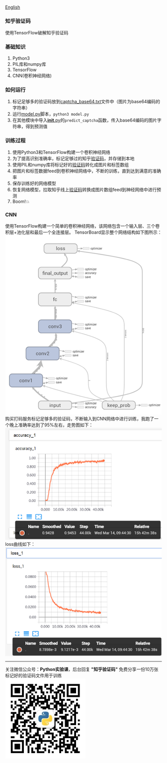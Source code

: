 [English](README.md)
### 知乎验证码
使用TensorFlow破解知乎验证码


### 基础知识
1. Python3
2. PIL库和numpy库
3. TensorFlow
4. CNN(卷积神经网络)


### 如何运行
1. 标记足够多的验证码放到[captcha_base64.txt](predict/captcha_base64.txt)文件中（图片为base64编码的字符串）
2. 运行[model.py](predict/model.py)脚本，`python3 model.py`
3. 在其他模块中导入[__init__.py](__init__.py)的`predict_captcha`函数，传入base64编码的图片字符串，得到预测值


### 训练过程
1. 使用Python3和TensorFlow构建一个卷积神经网络
2. 为了提高识别准确率，标记足够过的知乎[验证码](https://www.zhihu.com/captcha.gif)，并存储到本地
3. 使用PIL和numpy库将标记好的[验证码](https://www.zhihu.com/captcha.gif)转化成图片和标签数组
4. 把图片和标签数据feed到卷积神经网络中，不断的训练，直到达到满意的准确率
5. 保存训练好的网络模型
6. 恢复网络模型，拉取知乎线上[验证码](https://www.zhihu.com/captcha.gif)转换成图片数组feed到神经网络中进行预测
7. Boom!:boom:


### CNN
使用TensorFlow构建一个简单的卷积神经网络，该网络包含一个输入层、三个卷积层+池化层和最后一个全连接层。
TensorBoard显示整个网络结构如下图所示：  
![CNN网络结构](screenshot/graph.png)  
购买打码服务标记足够多的验证码，不断输入到CNN网络中进行训练，我跑了一个晚上准确率达到了95%左右，走势图如下：  
![准确率](screenshot/accuracy.png)  
loss曲线如下：  
![loss](screenshot/loss.png)

***
关注微信公众号：**Python实验课**，后台回复 **"知乎验证码"** 免费分享一份10万张标记好的验证码文件用于训练  
![Python实验课](screenshot/qrcode_small.jpg)
